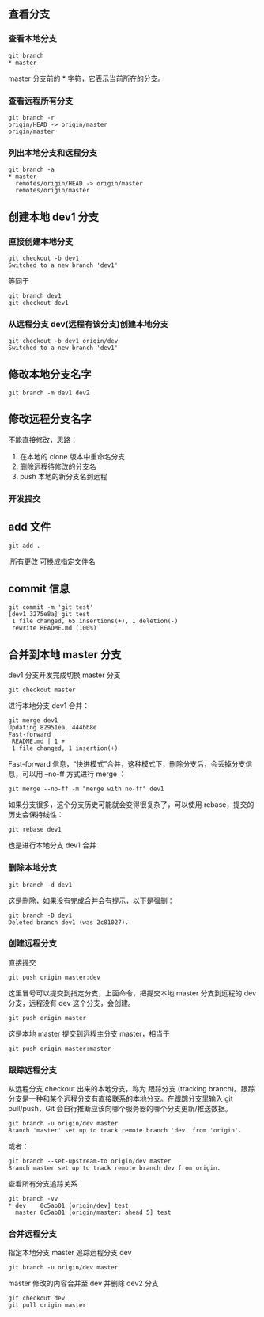 ## 查看分支

### 查看本地分支

```
git branch
* master
```

master 分支前的 \* 字符，它表示当前所在的分支。

### 查看远程所有分支

```
git branch -r
origin/HEAD -> origin/master
origin/master
```

### 列出本地分支和远程分支

```
git branch -a
* master
  remotes/origin/HEAD -> origin/master
  remotes/origin/master
```

## 创建本地 dev1 分支

### 直接创建本地分支

```
git checkout -b dev1
Switched to a new branch 'dev1'
```

等同于

```
git branch dev1
git checkout dev1
```

### 从远程分支 dev(远程有该分支)创建本地分支

```
git checkout -b dev1 origin/dev
Switched to a new branch 'dev1'
```

## 修改本地分支名字

```
git branch -m dev1 dev2
```

## 修改远程分支名字

不能直接修改，思路：

1. 在本地的 clone 版本中重命名分支
2. 删除远程待修改的分支名
3. push 本地的新分支名到远程

### 开发提交

## add 文件

```
git add .
```

.所有更改 可换成指定文件名

## commit 信息

```
git commit -m 'git test'
[dev1 3275e8a] git test
 1 file changed, 65 insertions(+), 1 deletion(-)
 rewrite README.md (100%)
```

## 合并到本地 master 分支

dev1 分支开发完成切换 master 分支

```
git checkout master
```

进行本地分支 dev1 合并：

```
git merge dev1
Updating 82951ea..444bb8e
Fast-forward
 README.md | 1 +
 1 file changed, 1 insertion(+)
```

Fast-forward 信息，“快进模式”合并，这种模式下，删除分支后，会丢掉分支信息，可以用 –no-ff 方式进行 merge ：

```
git merge --no-ff -m "merge with no-ff" dev1
```

如果分支很多，这个分支历史可能就会变得很复杂了，可以使用 rebase，提交的历史会保持线性：

```
git rebase dev1
```

也是进行本地分支 dev1 合并

### 删除本地分支

```
git branch -d dev1
```

这是删除，如果没有完成合并会有提示，以下是强删：

```
git branch -D dev1
Deleted branch dev1 (was 2c81027).
```

### 创建远程分支

直接提交

```
git push origin master:dev
```

这里冒号可以提交到指定分支，上面命令，把提交本地 master 分支到远程的 dev 分支，远程没有 dev 这个分支，会创建。

```
git push origin master
```

这是本地 master 提交到远程主分支 master，相当于

```
git push origin master:master
```

### 跟踪远程分支

从远程分支 checkout 出来的本地分支，称为 跟踪分支 (tracking branch)。跟踪分支是一种和某个远程分支有直接联系的本地分支。在跟踪分支里输入 git pull/push，Git 会自行推断应该向哪个服务器的哪个分支更新/推送数据。

```
git branch -u origin/dev master
Branch 'master' set up to track remote branch 'dev' from 'origin'.
```

或者：

```
git branch --set-upstream-to origin/dev master
Branch master set up to track remote branch dev from origin.
```

查看所有分支追踪关系

```
git branch -vv
* dev    0c5ab01 [origin/dev] test
  master 0c5ab01 [origin/master: ahead 5] test
```

### 合并远程分支

指定本地分支 master 追踪远程分支 dev

```
git branch -u origin/dev master
```

<!-- dev 推送内容 -->

master 修改的内容合并至 dev 并删除 dev2 分支

```
git checkout dev
git pull origin master
```
